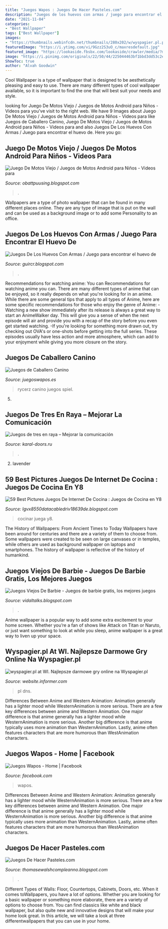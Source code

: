 ```yaml
---
title: "Juegos Wapos : Juegos De Hacer Pasteles.com"
description: "Juegos de los huevos con armas / juego para encontrar el huevo de"
date: "2021-11-04"
categories:
- "Best Wallpaper"
tags: ["Best Wallpaper"]
images:
- "https://thumbnails.webinfcdn.net/thumbnails/280x202/w/wyspagier.pl.png"
featuredImage: "https://i.ytimg.com/vi/9Gzz2S3uO_c/maxresdefault.jpg"
featured_image: "https://lookaside.fbsbx.com/lookaside/crawler/media/?media_id=1661306480650410"
image: "https://i.pinimg.com/originals/22/50/44/225044463bf1bbd3dd53c2ee2a7de99a.jpg"
ShowToc: true
author: "Alvah Goodwin"
---
```



Cool Wallpaper is a type of wallpaper that is designed to be aesthetically pleasing and easy to use. There are many different types of cool wallpaper available, so it is important to find the one that will best suit your needs and style.

	

		
looking for Juego De Motos Viejo / Juegos de Motos Android para Niños - Videos para you've visit to the right web. We have 9 Images about Juego De Motos Viejo / Juegos de Motos Android para Niños - Videos para like Juegos de Caballero Canino, Juego De Motos Viejo / Juegos de Motos Android para Niños - Videos para and also Juegos De Los Huevos Con Armas / Juego para encontrar el huevo de. Here you go:
		
    
## Juego De Motos Viejo / Juegos De Motos Android Para Niños - Videos Para

<img loading=lazy src="https://i.ytimg.com/vi/9Gzz2S3uO_c/maxresdefault.jpg" onerror="this.onerror=null;this.src='https://tse2.mm.bing.net/th?id=OIP.cXzqA49dJqwktKwcF5Oe_QHaEK&amp;pid=15.1';" alt="Juego De Motos Viejo / Juegos de Motos Android para Niños - Videos para">

_Source: obattpuusing.blogspot.com_

>. 

	



Wallpapers are a type of photo wallpaper that can be found in many different places online. They are any type of image that is put on the wall and can be used as a background image or to add some Personality to an office.

    
## Juegos De Los Huevos Con Armas / Juego Para Encontrar El Huevo De

<img loading=lazy src="https://lh6.googleusercontent.com/proxy/D6j32ynNjLWC2HICG6OMphEn9hJpJISpoKo3oArxoseKlG9yKz88_HmNOylWT7jdtNSaC2eh2Lr486riKV2QdhPQDSCbuLbB=w1200-h630-pd" onerror="this.onerror=null;this.src='https://tse3.mm.bing.net/th?id=OIP.E5U_qwbU-vvVmzOPTIRj8AHaD4&amp;pid=15.1';" alt="Juegos De Los Huevos Con Armas / Juego para encontrar el huevo de">

_Source: guircr.blogspot.com_

>. 

	

Recommendations for watching anime: You can
Recommendations for watching anime you can. There are many different types of anime that can be enjoyed, so it really depends on what you're looking for in an anime. While there are some general tips that apply to all types of Anime, here are some specific recommendations for those who enjoy the genre of Anime: 
-Watching a new show immediately after its release is always a great way to start an AnimeWalker day. This will give you a sense of when the next episode will air and provide you with a recap of the story before you even get started watching. 
-If you're looking for something more drawn out, try checking out OVA's or one-shots before getting into the full series. These episodes usually have less action and more atmosphere, which can add to your enjoyment while giving you more closure on the story.

    
## Juegos De Caballero Canino

<img loading=lazy src="https://simg.jaludo.com/th/0/0/1/1/4/2/h_11422.jpg" onerror="this.onerror=null;this.src='https://tse4.mm.bing.net/th?id=OIP.FDv8eU76zMka69c4IjnVDQAAAA&amp;pid=15.1';" alt="Juegos de Caballero Canino">

_Source: juegoswapos.es_

>rycerz canino juegos spiel. 

	

5.

    
## Juegos De Tres En Raya – Mejorar La Comunicación

<img loading=lazy src="http://www.blogodisea.com/wp-content/uploads/2012/11/juego-clasico-tres-en-ralla.jpg" onerror="this.onerror=null;this.src='https://tse4.mm.bing.net/th?id=OIP.RNtXFRUNlMGmwP5dypeVGQHaHI&amp;pid=15.1';" alt="Juegos de tres en raya – Mejorar la comunicación">

_Source: karal-doors.ru_

>. 

	

2. lavender 

    
## 59 Best Pictures Juegos De Internet De Cocina : Juegos De Cocina En Y8

<img loading=lazy src="https://i.ytimg.com/vi/BWUasFcOHAc/maxresdefault.jpg" onerror="this.onerror=null;this.src='https://tse4.mm.bing.net/th?id=OIP.J2A-B2ZIW_rh17alG57g5wHaEK&amp;pid=15.1';" alt="59 Best Pictures Juegos De Internet De Cocina : Juegos de Cocina en Y8">

_Source: lgvx8550datacabledriv18639de.blogspot.com_

>cocinar juega y8. 

	

The History of Wallpapers: From Ancient Times to Today
Wallpapers have been around for centuries and there are a variety of them to choose from. Some wallpapers were created to be seen on large canvases or in temples, while others are used as background wallpaper on laptops and smartphones. The history of wallpaper is reflective of the history of humankind.

    
## Juegos Viejos De Barbie - Juegos De Barbie Gratis, Los Mejores Juegos

<img loading=lazy src="https://i.pinimg.com/originals/22/50/44/225044463bf1bbd3dd53c2ee2a7de99a.jpg" onerror="this.onerror=null;this.src='https://tse1.mm.bing.net/th?id=OIP.hhfS553BynVbhkQtfnYJIwHaJ7&amp;pid=15.1';" alt="Juegos Viejos De Barbie - Juegos de barbie gratis, los mejores juegos">

_Source: vidaltalks.blogspot.com_

>. 

	

Anime wallpaper is a popular way to add some extra excitement to your home screen. Whether you’re a fan of shows like Attack on Titan or Naruto, or just want something to look at while you sleep, anime wallpaper is a great way to liven up your space.

    
## Wyspagier.pl At WI. Najlepsze Darmowe Gry Online Na Wyspagier.pl

<img loading=lazy src="https://thumbnails.webinfcdn.net/thumbnails/280x202/w/wyspagier.pl.png" onerror="this.onerror=null;this.src='https://tse3.mm.bing.net/th?id=OIP.-TVOICbDFBO9bXo1XwncgwAAAA&amp;pid=15.1';" alt="wyspagier.pl at WI. Najlepsze darmowe gry online na Wyspagier.pl">

_Source: website.informer.com_

>pl dns. 

	

Differences Between Anime and Western Animation: Animation generally has a lighter mood while WesternAnimation is more serious.
There are a few key differences between anime and Western Animation. One major difference is that anime generally has a lighter mood while WesternAnimation is more serious. Another big difference is that anime typically uses more animation than WesternAnimation. Lastly, anime often features characters that are more humorous than WestAnimation characters.

    
## Juegos Wapos - Home | Facebook

<img loading=lazy src="https://lookaside.fbsbx.com/lookaside/crawler/media/?media_id=1661306480650410" onerror="this.onerror=null;this.src='https://tse1.mm.bing.net/th?id=OIP.YjZntm3UsndmnKnEySXQFgHaJR&amp;pid=15.1';" alt="Juegos Wapos - Home | Facebook">

_Source: facebook.com_

>wapos. 

	

Differences Between Anime and Western Animation: Animation generally has a lighter mood while WesternAnimation is more serious.
There are a few key differences between anime and Western Animation. One major difference is that anime generally has a lighter mood while WesternAnimation is more serious. Another big difference is that anime typically uses more animation than WesternAnimation. Lastly, anime often features characters that are more humorous than WestAnimation characters.

    
## Juegos De Hacer Pasteles.com

<img loading=lazy src="https://lh3.googleusercontent.com/proxy/lsgyf06BPoy-llNz4FfD364w4uL2fFoJv4MufTn06RMeB_1do8CLB8wzSUg4qwB3QEYZb2IAG_eye42vPGHvcgl7INxCWCY=w1200-h630-pd" onerror="this.onerror=null;this.src='https://tse2.mm.bing.net/th?id=OIP.x4mSM1nFB1lEaYb3cvld0AHaD4&amp;pid=15.1';" alt="Juegos De Hacer Pasteles.com">

_Source: thomasewalshcompleanno.blogspot.com_

>. 

	

Different Types of Walls: Floor, Countertops, Cabinets, Doors, etc.
When it comes toWallpapers, you have a lot of options. Whether you are looking for a basic wallpaper or something more elaborate, there are a variety of options to choose from. You can find classics like white and black wallpaper, but also quite new and innovative designs that will make your home look great. In this article, we will take a look at three differentwallpapers that you can use in your home.

